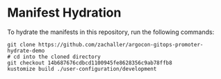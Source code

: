 # Manifest Hydration

To hydrate the manifests in this repository, run the following commands:

```shell
git clone https://github.com/zachaller/argocon-gitops-promoter-hydrate-demo
# cd into the cloned directory
git checkout 14b687676cdbcd1100945fe8628356c9ab78ffb8
kustomize build ./user-configuration/development
```
